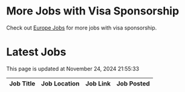 # More Jobs with Visa Sponsorship

Check out [Europe Jobs](https://github.com/sureshparimi/europejobs#latest-jobs) for more jobs with visa sponsorship.

# Latest Jobs

This page is updated at November 24, 2024 21:55:33

| Job Title | Job Location | Job Link | Job Posted |
| --- | --- | --- | --- |
